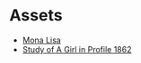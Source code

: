# Assets

* [Mona Lisa](https://commons.wikimedia.org/wiki/File:Mona_Lisa,_by_Leonardo_da_Vinci,_from_C2RMF_retouched.jpg)
* [Study of A Girl in Profile 1862](https://commons.wikimedia.org/wiki/File:Study_of_A_Girl_in_Profile_1862.jpg)